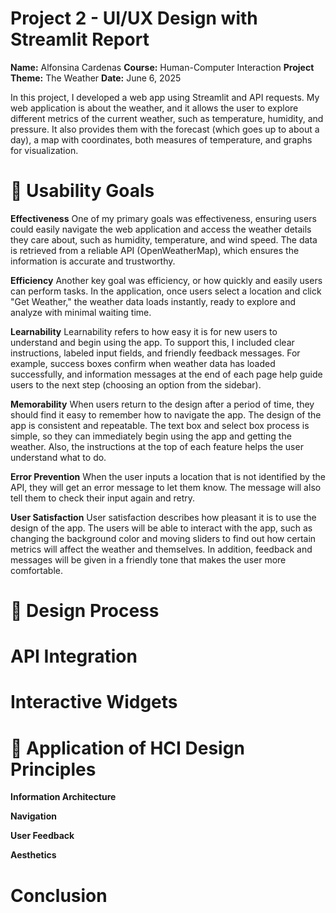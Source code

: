 # Project 2 - UI/UX Design with Streamlit Report 
**Name:** Alfonsina Cardenas
**Course:** Human-Computer Interaction
**Project Theme:** The Weather
**Date:** June 6, 2025

In this project, I developed a web app using Streamlit and API requests. My web application is about the weather, and it allows the user to explore different metrics of the current weather, such as temperature, humidity, and pressure.  It also provides them with the forecast (which goes up to about a day), a map with coordinates, both measures of temperature, and graphs for visualization. 

# 🎯 Usability Goals

**Effectiveness**
One of my primary goals was effectiveness, ensuring users could easily navigate the web application and access the weather details they care about, such as humidity, temperature, and wind speed. The data is retrieved from a reliable API (OpenWeatherMap), which ensures the information is accurate and trustworthy.

**Efficiency**
Another key goal was efficiency, or how quickly and easily users can perform tasks. In the application, once users select a location and click "Get Weather," the weather data loads instantly, ready to explore and analyze with minimal waiting time.

**Learnability**
Learnability refers to how easy it is for new users to understand and begin using the app. To support this, I included clear instructions, labeled input fields, and friendly feedback messages. For example, success boxes confirm when weather data has loaded successfully, and information messages at the end of each page help guide users to the next step (choosing an option from the sidebar).

**Memorability**
When users return to the design after a period of time, they should find it easy to remember how to navigate the app. The design of the app is consistent and repeatable. The text box and select box process is simple, so they can immediately begin using the app and getting the weather. Also, the instructions at the top of each feature helps the user understand what to do.

**Error Prevention**
When the user inputs a location that is not identified by the API, they will get an error message to let them know. The message will also tell them to check their input again and retry.

**User Satisfaction**
User satisfaction describes how pleasant it is to use the design of the app. The users will be able to interact with the app, such as changing the background color and moving sliders to find out how certain metrics will affect the weather and themselves. In addition, feedback and messages will be given in a friendly tone that makes the user more comfortable.

# 🧠 Design Process

# API Integration

# Interactive Widgets

# 📝 Application of HCI Design Principles

**Information Architecture**


**Navigation**


**User Feedback**


**Aesthetics**


# Conclusion








